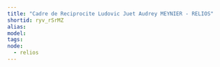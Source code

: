 ```yaml
---
title: "Cadre de Reciprocite Ludovic Juet Audrey MEYNIER - RELIOS"
shortid: ryv_rSrMZ
alias:
model:
tags:
node: 
  - relios
---
```

